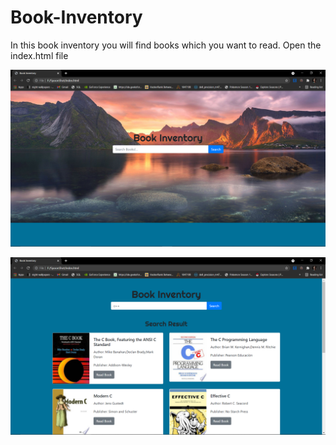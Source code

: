 # Book-Inventory
In this book inventory you will find books which you want to read.
Open the index.html file
<p align="center">
  <img src="https://github.com/SurajYenage46/book-inventory/blob/main/Screenshot%20(23).png"  title="hover text">
</p>
<p align="center">
  <img src="https://github.com/SurajYenage46/book-inventory/blob/main/Screenshot%20(22).png"  title="hover text">
</p>
